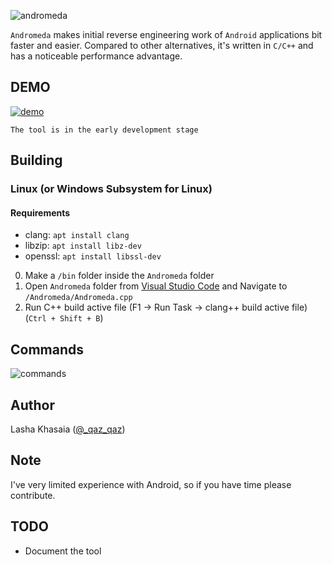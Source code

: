 ![andromeda](https://user-images.githubusercontent.com/16405698/65393541-89490480-dd8a-11e9-92a3-727799c30b02.png)

`Andromeda` makes initial reverse engineering work of `Android` applications bit faster and easier.
Compared to other alternatives, it's written in `C/C++` and has a noticeable performance advantage.

## DEMO
[![demo](https://user-images.githubusercontent.com/16405698/65391224-5a716500-dd6f-11e9-9de3-b3dcbc5e27ad.png)](https://www.youtube.com/watch?v=doeg-tCX-sg)

`The tool is in the early development stage`


## Building
### Linux (or Windows Subsystem for Linux)
#### Requirements
- clang: `apt install clang`
- libzip: `apt install libz-dev`
- openssl: `apt install libssl-dev`

0. Make a `/bin` folder inside the `Andromeda` folder
1. Open `Andromeda` folder from [Visual Studio Code](https://code.visualstudio.com/) and Navigate to `/Andromeda/Andromeda.cpp`
2. Run C++ build active file (F1 -> Run Task -> clang++ build active file) (`Ctrl + Shift + B`)


## Commands
![commands](https://user-images.githubusercontent.com/16405698/66689195-9aeb4100-ec92-11e9-9924-ce9a01f7551e.png)


## Author
Lasha Khasaia ([@_qaz_qaz](https://twitter.com/_qaz_qaz))

## Note
I've very limited experience with Android, so if you have time please contribute.

## TODO
* Document the tool